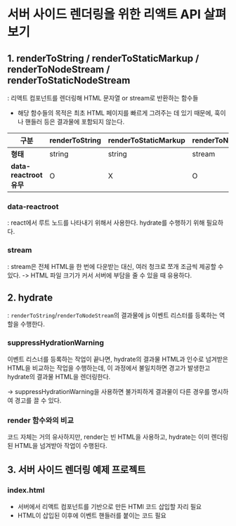 # 서버 사이드 렌더링을 위한 리액트 API 살펴보기

## 1. renderToString / renderToStaticMarkup / renderToNodeStream / renderToStaticNodeStream

: 리액트 컴포넌트를 렌더링해 HTML 문자열 or stream로 반환하는 함수들

- 해당 함수들의 목적은 최초 HTML 페이지를 빠르게 그려주는 데 있기 때문에, 훅이나 핸들러 등은 결과물에 포함되지 않는다.

| **구분**                | **renderToString** | **renderToStaticMarkup** | **renderToNodeStream** | **renderToStaticNodeStream** |
| ----------------------- | ------------------ | ------------------------ | ---------------------- | ---------------------------- |
| **형태**                | string             | string                   | stream                 | stream                       |
| **data-reactroot 유무** | O                  | X                        | O                      | X                            |

### data-reactroot

: react에서 루트 노드를 나타내기 위해서 사용한다.
hydrate를 수행하기 위해 필요하다.

### stream

: stream은 전체 HTML을 한 번에 다운받는 대신, 여러 청크로 쪼개 조금씩 제공할 수 있다.
-> HTML 파일 크기가 커서 서버에 부담을 줄 수 있을 때 유용하다.

## 2. hydrate

: `renderToString`/`renderToNodeStream`의 결과물에 js 이벤트 리스터를 등록하는 역할을 수행한다.

### suppressHydrationWarning

이벤트 리스너를 등록하는 작업이 끝나면, hydrate의 결과물 HTML과 인수로 넘겨받은 HTML을 비교하는 작업을 수행하는데, 이 과정에서 불일치하면 경고가 발생한고 hydrate의 결과물 HTML을 렌더링한다.

-> suppressHydrationWarning을 사용하면 불가피하게 결과물이 다른 경우를 명시하여 경고를 끌 수 있다.

### render 함수와의 비교

코드 자체는 거의 유사하지만, render는 빈 HTML을 사용하고, hydrate는 이미 렌더링된 HTML을 넘겨받아 작업이 수행된다.

## 3. 서버 사이드 렌더링 예제 프로젝트

### index.html

- 서버에서 리액트 컴포넌트를 기반으로 만든 HTMl 코드 삽입할 자리 필요
- HTML이 삽입된 이후에 이벤트 핸들러를 붙이는 코드 필요

